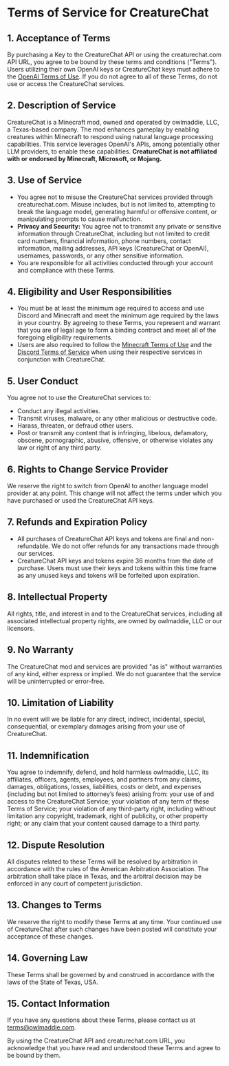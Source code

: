 # Terms of Service for CreatureChat

## 1. Acceptance of Terms
By purchasing a Key to the CreatureChat API or using the creaturechat.com API URL, you agree to be bound by these 
terms and conditions ("Terms"). Users utilizing their own OpenAI keys or CreatureChat keys must adhere to the 
[OpenAI Terms of Use](https://openai.com/terms/). If you do not agree to all of these Terms, do not use or 
access the CreatureChat services.

## 2. Description of Service
CreatureChat is a Minecraft mod, owned and operated by owlmaddie, LLC, a Texas-based company. The mod enhances 
gameplay by enabling creatures within Minecraft to respond using natural language processing capabilities. 
This service leverages OpenAI's APIs, among potentially other LLM providers, to enable these capabilities. 
**CreatureChat is not affiliated with or endorsed by Minecraft, Microsoft, or Mojang.**

## 3. Use of Service
- You agree not to misuse the CreatureChat services provided through creaturechat.com. Misuse includes, but is not limited to, attempting to break the language model, generating harmful or offensive content, or manipulating prompts to cause malfunction.
- **Privacy and Security:** You agree not to transmit any private or sensitive information through CreatureChat, including but not limited to credit card numbers, financial information, phone numbers, contact information, mailing addresses, API keys (CreatureChat or OpenAI), usernames, passwords, or any other sensitive information.
- You are responsible for all activities conducted through your account and compliance with these Terms.

## 4. Eligibility and User Responsibilities
- You must be at least the minimum age required to access and use Discord and Minecraft and meet the minimum age required by the laws in your country. By agreeing to these Terms, you represent and warrant that you are of legal age to form a binding contract and meet all of the foregoing eligibility requirements.
- Users are also required to follow the [Minecraft Terms of Use](https://www.minecraft.net/terms) and the [Discord Terms of Service](https://discord.com/terms) when using their respective services in conjunction with CreatureChat.

## 5. User Conduct
You agree not to use the CreatureChat services to:
- Conduct any illegal activities.
- Transmit viruses, malware, or any other malicious or destructive code.
- Harass, threaten, or defraud other users.
- Post or transmit any content that is infringing, libelous, defamatory, obscene, pornographic, abusive, offensive, or otherwise violates any law or right of any third party.

## 6. Rights to Change Service Provider
We reserve the right to switch from OpenAI to another language model provider at any point. This change will not 
affect the terms under which you have purchased or used the CreatureChat API keys.

## 7. Refunds and Expiration Policy
- All purchases of CreatureChat API keys and tokens are final and non-refundable. We do not offer refunds for any transactions made through our services.
- CreatureChat API keys and tokens expire 36 months from the date of purchase. Users must use their keys and tokens within this time frame as any unused keys and tokens will be forfeited upon expiration.

## 8. Intellectual Property
All rights, title, and interest in and to the CreatureChat services, including all associated intellectual property 
rights, are owned by owlmaddie, LLC or our licensors.

## 9. No Warranty
The CreatureChat mod and services are provided "as is" without warranties of any kind, either express or implied. 
We do not guarantee that the service will be uninterrupted or error-free.

## 10. Limitation of Liability
In no event will we be liable for any direct, indirect, incidental, special, consequential, or exemplary damages 
arising from your use of CreatureChat.

## 11. Indemnification
You agree to indemnify, defend, and hold harmless owlmaddie, LLC, its affiliates, officers, agents, employees, and 
partners from any claims, damages, obligations, losses, liabilities, costs or debt, and expenses (including but not 
limited to attorney’s fees) arising from: your use of and access to the CreatureChat Service; your violation of 
any term of these Terms of Service; your violation of any third-party right, including without limitation any 
copyright, trademark, right of publicity, or other property right; or any claim that your content caused damage 
to a third party.

## 12. Dispute Resolution
All disputes related to these Terms will be resolved by arbitration in accordance with the rules of the 
American Arbitration Association. The arbitration shall take place in Texas, and the arbitral decision may 
be enforced in any court of competent jurisdiction.

## 13. Changes to Terms
We reserve the right to modify these Terms at any time. Your continued use of CreatureChat after such changes have 
been posted will constitute your acceptance of these changes.

## 14. Governing Law
These Terms shall be governed by and construed in accordance with the laws of the State of Texas, USA.

## 15. Contact Information
If you have any questions about these Terms, please contact us at [terms@owlmaddie.com](mailto:terms@owlmaddie.com).

By using the CreatureChat API and creaturechat.com URL, you acknowledge that you have read and understood these 
Terms and agree to be bound by them.
